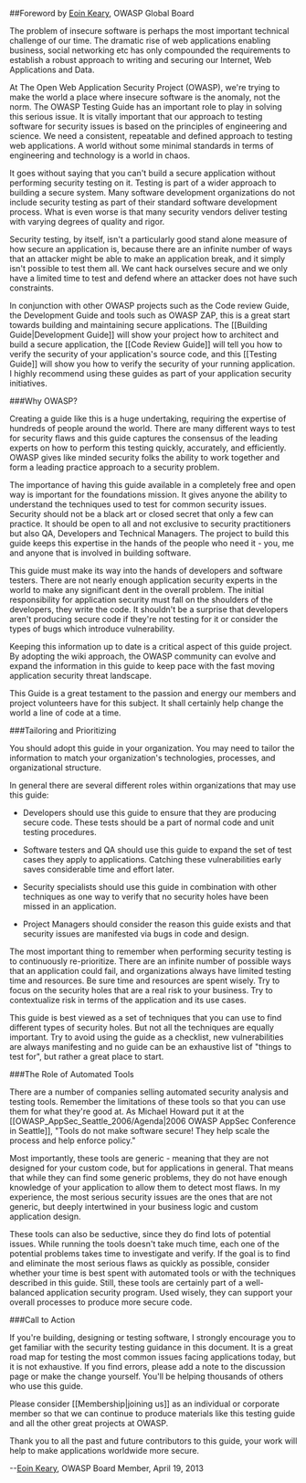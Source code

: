 ##Foreword by [Eoin Keary](https://www.owasp.org/index.php/Eoin_Keary "Eoin Keary"), OWASP Global Board

The problem of insecure software is perhaps the most important technical challenge of our time. The dramatic rise of web applications enabling business, social networking etc has only compounded the requirements to establish a robust approach to writing and securing our Internet, Web Applications and Data. 


At The Open Web Application Security Project (OWASP), we're trying to make the world a place where insecure software is the anomaly, not the norm. The OWASP Testing Guide has an important role to play in solving this serious issue. It is vitally important that our approach to testing software for security issues is based on the principles of engineering and science. We need a consistent, repeatable and defined approach to testing web applications. A world without some minimal standards in terms of engineering and technology is a world in chaos. 


It goes without saying that you can't build a secure application without performing security testing on it. Testing is part of a wider approach to building a secure system. Many software development organizations do not include security testing as part of their standard software development process. What is even worse is that many security vendors deliver testing with varying degrees of quality and rigor. 


Security testing, by itself, isn't a particularly good stand alone measure of how secure an application is, because there are an infinite number of ways that an attacker might be able to make an application break, and it simply isn't possible to test them all. We cant hack ourselves secure and we only have a limited time to test and defend where an attacker does not have such constraints. 


In conjunction with other OWASP projects such as the Code review Guide, the Development Guide and tools such as OWASP ZAP, this is  a great start towards building and maintaining secure applications. The [[Building Guide|Development Guide]] will show your project how to architect and build a secure application, the [[Code Review Guide]] will tell you how to verify the security of your application's source code, and this [[Testing Guide]] will show you how to verify the security of your running application. I highly recommend using these guides as part of your application security initiatives.


###Why OWASP?

Creating a guide like this is a huge undertaking, requiring the expertise of hundreds of people around the world. There are many different ways to test for security flaws and this guide captures the consensus of the leading experts on how to perform this testing quickly, accurately, and efficiently. OWASP gives like minded security folks the ability to work together and form a leading practice approach to a security problem.


The importance of having this guide available in a completely free and open way is important for the foundations mission. It gives anyone the ability to understand the techniques used to test for common security issues. Security should not be a black art or closed secret that only a few can practice. It should be open to all and not exclusive to security practitioners but also QA, Developers and Technical Managers. The project to build this guide keeps this expertise in the hands of the people who need it - you, me and anyone that is involved in building software.


This guide must make its way into the hands of developers and software testers. There are not nearly enough application security experts in the world to make any significant dent in the overall problem. The initial responsibility for application security must fall on the shoulders of the developers, they write the code. It shouldn't be a surprise that developers aren't producing secure code if they're not testing for it or consider the types of bugs which introduce vulnerability.


Keeping this information up to date is a critical aspect of this guide project. By adopting the wiki approach, the OWASP community can evolve and expand the information in this guide to keep pace with the fast moving application security threat landscape.


This Guide is a great testament to the passion and energy our members and project volunteers have for this subject. It shall certainly help change the world a line of code at a time.


###Tailoring and Prioritizing

You should adopt this guide in your organization. You may need to tailor the information to match your organization's technologies, processes, and organizational structure.  


In general there are several different roles within organizations that may use this guide:

* Developers should use this guide to ensure that they are producing secure code. These tests should be a part of normal code and unit testing procedures.

* Software testers  and QA should use this guide to expand the set of test cases they apply to applications. Catching these vulnerabilities early saves considerable time and effort later.

* Security specialists should use this guide in combination with other techniques as one way to verify that no security holes have been missed in an application.

* Project Managers should consider the reason this guide exists and that security issues are manifested via bugs in code and design.


The most important thing to remember when performing security testing is to continuously re-prioritize. There are an infinite number of possible ways that an application could fail, and organizations always have limited testing time and resources. Be sure time and resources are spent wisely. Try to focus on the security holes that are a real risk to your business. Try to contextualize risk in terms of the application and its use cases.


This guide is best viewed as a set of techniques that you can use to find different types of security holes. But not all the techniques are equally important. Try to avoid using the guide as a checklist, new vulnerabilities are always manifesting and no guide can be an exhaustive list of "things to test for", but rather a great place to start.


###The Role of Automated Tools

There are a number of companies selling automated security analysis and testing tools. Remember the limitations of these tools so that you can use them for what they're good at. As Michael Howard put it at the [[OWASP_AppSec_Seattle_2006/Agenda|2006 OWASP AppSec Conference in Seattle]], "Tools do not make software secure! They help scale the process and help enforce policy."


Most importantly, these tools are generic - meaning that they are not designed for your custom code, but for applications in general. That means that while they can find some generic problems, they do not have enough knowledge of your application to allow them to detect most flaws. In my experience, the most serious security issues are the ones that are not generic, but deeply intertwined in your business logic and custom application design.


These tools can also be seductive, since they do find lots of potential issues. While running the tools doesn't take much time, each one of the potential problems takes time to investigate and verify. If the goal is to find and eliminate the most serious flaws as quickly as possible, consider whether your time is best spent with automated tools or with the techniques described in this guide. Still, these tools are certainly part of a well-balanced application security program. Used wisely, they can support your overall processes to produce more secure code.


###Call to Action

If you're building, designing or testing software, I strongly encourage you to get familiar with the security testing guidance in this document. It is a great road map for testing the most common issues facing applications today, but it is not exhaustive. If you find errors, please add a note to the discussion page or make the change yourself. You'll be helping thousands of others who use this guide.


Please consider [[Membership|joining us]] as an individual or corporate member so that we can continue to produce materials like this testing guide and all the other great projects at OWASP.


Thank you to all the past and future contributors to this guide, your work will help to make applications worldwide more secure.

--[Eoin Keary](https://www.owasp.org/index.php/Eoin_Keary "Eoin Keary"), OWASP Board Member, April 19, 2013 
